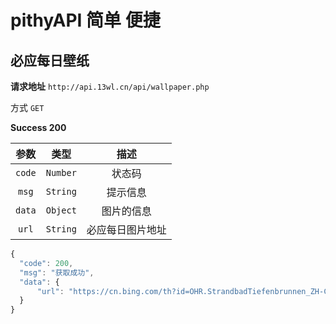 # pithyAPI 简单 便捷

## 必应每日壁纸

**请求地址** `http://api.13wl.cn/api/wallpaper.php`

方式 `GET`

**Success 200**

|  参数  |   类型   |       描述       |
| :----: | :------: | :--------------: |
| `code` | `Number` |      状态码      |
| `msg`  | `String` |     提示信息     |
| `data` | `Object` |    图片的信息    |
| `url`  | `String` | 必应每日图片地址 |

```js
{
  "code": 200,
  "msg": "获取成功",
  "data": {
      "url": "https://cn.bing.com/th?id=OHR.StrandbadTiefenbrunnen_ZH-CN0240023450_1920x1080.jpg&rf=LaDigue_1920x1080.jpg&pid=hp",
  }
}
```
